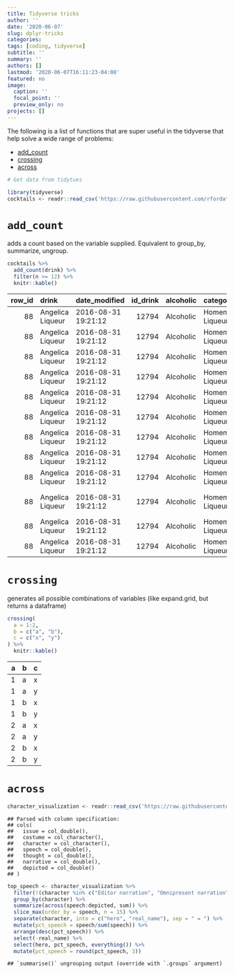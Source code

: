 ```yaml
---
title: Tidyverse tricks
author: ''
date: '2020-06-07'
slug: dplyr-tricks
categories:
tags: [coding, tidyverse]
subtitle: ''
summary: ''
authors: []
lastmod: '2020-06-07T16:11:23-04:00'
featured: no
image:
  caption: ''
  focal_point: ''
  preview_only: no
projects: []
---
```


The following is a list of functions that are super useful in the tidyverse that help solve a wide range of problems:

* [add_count](#add_count)
* [crossing](#crossing)
* [across](#across)





```r
# Get data from tidytues

library(tidyverse)
cocktails <- readr::read_csv('https://raw.githubusercontent.com/rfordatascience/tidytuesday/master/data/2020/2020-05-26/cocktails.csv')
```


# `add_count`

adds a count based on the variable supplied.  Equivalent to group_by, summarize, ungroup.


```r
cocktails %>% 
  add_count(drink) %>% 
  filter(n >= 12) %>% 
  knitr::kable()
```



| row_id|drink            |date_modified       | id_drink|alcoholic |category         |drink_thumb                                                          |glass         |iba |video | ingredient_number|ingredient      |measure               |  n|
|------:|:----------------|:-------------------|--------:|:---------|:----------------|:--------------------------------------------------------------------|:-------------|:---|:-----|-----------------:|:---------------|:---------------------|--:|
|     88|Angelica Liqueur |2016-08-31 19:21:12 |    12794|Alcoholic |Homemade Liqueur |http://www.thecocktaildb.com/images/media/drink/yuurps1472667672.jpg |Collins Glass |NA  |NA    |                 1|Angelica root   |3 tblsp chopped       | 12|
|     88|Angelica Liqueur |2016-08-31 19:21:12 |    12794|Alcoholic |Homemade Liqueur |http://www.thecocktaildb.com/images/media/drink/yuurps1472667672.jpg |Collins Glass |NA  |NA    |                10|Water           |1/4 cup               | 12|
|     88|Angelica Liqueur |2016-08-31 19:21:12 |    12794|Alcoholic |Homemade Liqueur |http://www.thecocktaildb.com/images/media/drink/yuurps1472667672.jpg |Collins Glass |NA  |NA    |                11|Food coloring   |1 drop yellow         | 12|
|     88|Angelica Liqueur |2016-08-31 19:21:12 |    12794|Alcoholic |Homemade Liqueur |http://www.thecocktaildb.com/images/media/drink/yuurps1472667672.jpg |Collins Glass |NA  |NA    |                12|Food coloring   |1 drop green          | 12|
|     88|Angelica Liqueur |2016-08-31 19:21:12 |    12794|Alcoholic |Homemade Liqueur |http://www.thecocktaildb.com/images/media/drink/yuurps1472667672.jpg |Collins Glass |NA  |NA    |                 2|Almond          |1 tblsp chopped       | 12|
|     88|Angelica Liqueur |2016-08-31 19:21:12 |    12794|Alcoholic |Homemade Liqueur |http://www.thecocktaildb.com/images/media/drink/yuurps1472667672.jpg |Collins Glass |NA  |NA    |                 3|Allspice        |1 cracked             | 12|
|     88|Angelica Liqueur |2016-08-31 19:21:12 |    12794|Alcoholic |Homemade Liqueur |http://www.thecocktaildb.com/images/media/drink/yuurps1472667672.jpg |Collins Glass |NA  |NA    |                 4|Cinnamon        |1 one-inch            | 12|
|     88|Angelica Liqueur |2016-08-31 19:21:12 |    12794|Alcoholic |Homemade Liqueur |http://www.thecocktaildb.com/images/media/drink/yuurps1472667672.jpg |Collins Glass |NA  |NA    |                 5|Anise           |3-6 crushed           | 12|
|     88|Angelica Liqueur |2016-08-31 19:21:12 |    12794|Alcoholic |Homemade Liqueur |http://www.thecocktaildb.com/images/media/drink/yuurps1472667672.jpg |Collins Glass |NA  |NA    |                 6|Coriander       |1/8 tsp powdered      | 12|
|     88|Angelica Liqueur |2016-08-31 19:21:12 |    12794|Alcoholic |Homemade Liqueur |http://www.thecocktaildb.com/images/media/drink/yuurps1472667672.jpg |Collins Glass |NA  |NA    |                 7|Marjoram leaves |1 tblsp fresh chopped | 12|
|     88|Angelica Liqueur |2016-08-31 19:21:12 |    12794|Alcoholic |Homemade Liqueur |http://www.thecocktaildb.com/images/media/drink/yuurps1472667672.jpg |Collins Glass |NA  |NA    |                 8|Vodka           |1.5 cup               | 12|
|     88|Angelica Liqueur |2016-08-31 19:21:12 |    12794|Alcoholic |Homemade Liqueur |http://www.thecocktaildb.com/images/media/drink/yuurps1472667672.jpg |Collins Glass |NA  |NA    |                 9|Sugar           |1/2 cup granulated    | 12|

# `crossing`

generates all possible combinations of variables (like expand.grid, but returns a dataframe)


```r
crossing(
  a = 1:2,
  b = c("a", "b"),
  c = c("x", "y")
) %>% 
  knitr::kable()
```



|  a|b  |c  |
|--:|:--|:--|
|  1|a  |x  |
|  1|a  |y  |
|  1|b  |x  |
|  1|b  |y  |
|  2|a  |x  |
|  2|a  |y  |
|  2|b  |x  |
|  2|b  |y  |

# `across`


```r
character_visualization <- readr::read_csv('https://raw.githubusercontent.com/rfordatascience/tidytuesday/master/data/2020/2020-06-30/character_visualization.csv')
```

```
## Parsed with column specification:
## cols(
##   issue = col_double(),
##   costume = col_character(),
##   character = col_character(),
##   speech = col_double(),
##   thought = col_double(),
##   narrative = col_double(),
##   depicted = col_double()
## )
```

```r
top_speech <- character_visualization %>% 
  filter(!(character %in% c("Editor narration", "Omnipresent narration"))) %>% 
  group_by(character) %>% 
  summarize(across(speech:depicted, sum)) %>% 
  slice_max(order_by = speech, n = 15) %>% 
  separate(character, into = c("hero", "real_name"), sep = " = ") %>% 
  mutate(pct_speech = speech/sum(speech)) %>% 
  arrange(desc(pct_speech)) %>% 
  select(-real_name) %>% 
  select(hero, pct_speech, everything()) %>% 
  mutate(pct_speech = round(pct_speech, 3))
```

```
## `summarise()` ungrouping output (override with `.groups` argument)
```

